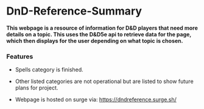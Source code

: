 # DnD-Reference-Summary
**This webpage is a resource of information for D&D players that need more details on a topic. This uses the D&D5e api to retrieve data for the page, which then displays for the user depending on what topic is chosen.**

### Features

- Spells category is finished.
  
- Other listed categories are not operational but are listed to show future plans for project.

- Webpage is hosted on surge via: https://dndreference.surge.sh/
